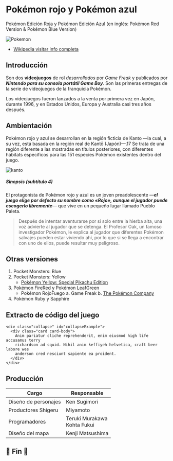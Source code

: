 # Pokémon rojo y Pokémon azul
Pokémon Edición Roja y Pokémon Edición Azul (en inglés: Pokémon Red Version & Pokémon Blue Version)

![Pokemon](https://camo.githubusercontent.com/b1c4757f226105c99b3b75eb988f4cfe470dc7eea206056c3a3bac77a8da75c5/68747470733a2f2f75706c6f61642e77696b696d656469612e6f72672f77696b6970656469612f636f6d6d6f6e732f7468756d622f392f39382f496e7465726e6174696f6e616c5f506f6b2543332541396d6f6e5f6c6f676f2e7376672f34393070782d496e7465726e6174696f6e616c5f506f6b2543332541396d6f6e5f6c6f676f2e7376672e706e67)

* [Wikipedia visitar info completa](https://es.wikipedia.org/wiki/)
## Introducción
Son dos **videojuegos** de rol *desarrollados* por *Game Freak* y publicados por ***Nintendo para su consola portátil Game Boy***. Son las primeras entregas de la serie de videojuegos de la franquicia Pokémon.

Los videojuegos fueron lanzados a la venta por primera vez en Japón, durante 1996, y en Estados Unidos, Europa y Australia casi tres años después.
## Ambientación
Pokémon rojo y azul se desarrollan en la región ficticia de Kanto —la cual, a su vez, está basada en la región real de Kantō (Japón)—.17​ Se trata de una región diferente a las mostradas en títulos posteriores, con diferentes hábitats específicos para las 151 especies Pokémon existentes dentro del juego.

![kanto](https://camo.githubusercontent.com/9cede76a8ceaf223b08e1efbebc3e1c0f6e3101e6b45110e5ff321691c82225a/68747470733a2f2f75706c6f61642e77696b696d656469612e6f72672f77696b6970656469612f636f6d6d6f6e732f7468756d622f622f62352f4a6170616e5f4b616e746f5f526567696f6e5f6c617267652e706e672f34303070782d4a6170616e5f4b616e746f5f526567696f6e5f6c617267652e706e67)

##### Sinopsis (subtítulo 4)

El protagonista de Pokémon rojo y azul es un joven preadolescente —***el juego elige por defecto su nombre como «Rojo», aunque el jugador puede escogerlo libremente***— que vive en un pequeño lugar llamado Pueblo Paleta.
>Después de intentar aventurarse por sí solo entre la hierba alta, una voz advierte al jugador que se detenga. El Profesor Oak, un famoso investigador Pokémon, le explica al jugador que diferentes Pokémon salvajes pueden estar viviendo ahí, por lo que si se llega a encontrar con uno de ellos, puede resultar muy peligroso.

## Otras versiones
1. Pocket Monsters: Blue
2. Pocket Monsters: Yellow
    * [Pokémon Yellow: Special Pikachu Edition](https://es.wikipedia.org/wiki/Pok%C3%A9mon_Yellow)
3. Pokémon FireRed y Pokémon LeafGreen
    * Pokémon RojoFuego
        a. Game Freak
        b. [The Pokémon Company](https://es.wikipedia.org/wiki/The_Pok%C3%A9mon_Company)
4. Pokémon Ruby y Sapphire

## Extracto de código del juego
```
<div class="collapse" id="collapseExample">
  <div class="card card-body">
    Anim pariatur cliche reprehenderit, enim eiusmod high life accusamus terry
    richardson ad squid. Nihil anim keffiyeh helvetica, craft beer labore wes
    anderson cred nesciunt sapiente ea proident.
  </div>
</div>
```

## Producción
Cargo  |	Responsable
-----  | ---
Diseño de personajes  |	Ken Sugimori
Productores	Shigeru | Miyamoto
Programadores |	Teruki Murakawa <br>Kohta Fukui 
Diseño del mapa |	Kenji Matsushima

## :tada: Fin :tada:
    

